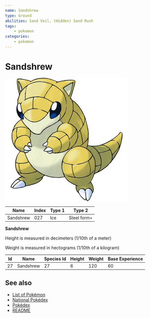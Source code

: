 ```yaml
---
name: Sandshrew
type: Ground
abilities: Sand Veil, (Hidden) Sand Rush
tags:
    - pokemon
categories:
    - pokemon
---
```


# Sandshrew


![Sandshrew](images/027.png)

| **Name** | **Index** | **Type 1** | **Type 2** |
|----|----|----|----|
| Sandshrew | 027 | Ice | Steel form= |

**Sandshrew** 


Height is measured in decimeters (1/10th of a meter)

Weight is measured in hectograms (1/10th of a kilogram)

| **Id** | **Name** | **Species Id** | **Height** | **Weight** | **Base Experience** |
|--------|----------|----------------|------------|------------|---------------------|
| 27 | Sandshrew | 27 | 6 | 120 | 60 |


## See also

- [List of Pokémon](../pokemon.md)
- [National Pokédex](../national_pokedex.md)
- [Pokédex](../pokedex.md)
- [README](../README.md)
